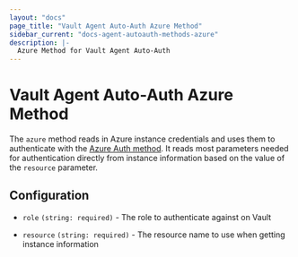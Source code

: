 ```yaml
---
layout: "docs"
page_title: "Vault Agent Auto-Auth Azure Method"
sidebar_current: "docs-agent-autoauth-methods-azure"
description: |-
  Azure Method for Vault Agent Auto-Auth
---
```


# Vault Agent Auto-Auth Azure Method 

The `azure` method reads in Azure instance credentials and uses them to
authenticate with the [Azure Auth
method](https://www.vaultproject.io/docs/auth/azure.html). It reads most
parameters needed for authentication directly from instance information based
on the value of the `resource` parameter.

## Configuration

- `role` `(string: required)` - The role to authenticate against on Vault

- `resource` `(string: required)` - The resource name to use when getting instance information
